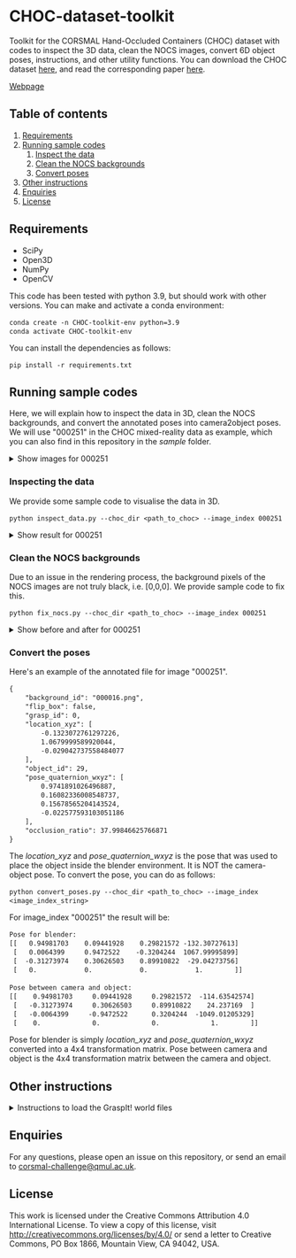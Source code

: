 # CHOC-dataset-toolkit
Toolkit for the CORSMAL Hand-Occluded Containers (CHOC) dataset with codes to inspect the 3D data, clean the NOCS images, convert 6D object poses, instructions, and other utility functions. You can download the CHOC dataset [here](https://zenodo.org/record/5085801#.Y3zGQ9LP2V4), and read the corresponding paper [here](https://arxiv.org/abs/2211.10470).

[Webpage](https://corsmal.eecs.qmul.ac.uk/pose.html)

## Table of contents
1. [Requirements](#requirements)
2. [Running sample codes](#running)
   1. [Inspect the data](#inspect)
   2. [Clean the NOCS backgrounds](#clean)
   3. [Convert poses](#convert)
3. [Other instructions](#instructions)
4. [Enquiries](#enquires)
5. [License](#license)

## Requirements <a name="requirements"></a>

- SciPy
- Open3D
- NumPy
- OpenCV

This code has been tested with python 3.9, but should work with other versions. You can make and activate a conda environment:
```
conda create -n CHOC-toolkit-env python=3.9
conda activate CHOC-toolkit-env
```

You can install the dependencies as follows:
```
pip install -r requirements.txt
```

## Running sample codes <a name="running"></a>

Here, we will explain how to inspect the data in 3D, clean the NOCS backgrounds, and convert the annotated poses into camera2object poses.
We will use "000251" in the CHOC mixed-reality data as example, which you can also find in this repository in the _sample_ folder.

<details>
<summary> Show images for 000251</summary>

<br>

  RGB                       |  NOCS                     |  Mask                     |  Depth
:--------------------------:|:-------------------------:|:-------------------------:|:-------------------------:
![RGB](sample/CHOC/mixed-reality/rgb/b_000001_001000/000251.png) |![NOCS](sample/CHOC/mixed-reality/nocs/b_000001_001000/000251.png)|![Mask](sample/CHOC/mixed-reality/mask/b_000001_001000/000251.png)|![Depth](images/depth.png)

</details>

### Inspecting the data <a name="inspect"></a>

We provide some sample code to visualise the data in 3D.
```
python inspect_data.py --choc_dir <path_to_choc> --image_index 000251
```

<details>
<summary> Show result for 000251</summary>

<br>

Here we visualise the un-normalised NOCS-points in green; the depth points in blue; the un-normalised NOCS points transformed using the converted pose in red. They are all visualised in the camera coordinate system (OpenGL convention).

  Object                      |  Depth, Annotation        |  Both                     
:----------------------------:|:-------------------------:|:-------------------------:
![Metric object points](images/object.png) |![Depth; Transformed object](images/depth_and_transformed_object.png)|![Both](images/both.png)

</details>


### Clean the NOCS backgrounds <a name="clean"></a>

Due to an issue in the rendering process, the background pixels of the NOCS images are not truly black, i.e. [0,0,0]. We provide sample code to fix this.

```
python fix_nocs.py --choc_dir <path_to_choc> --image_index 000251
```
<details>
<summary> Show before and after for 000251</summary>

<br>

Here we zoom in on the pixels. Note how the background pixels were [13,13,13] or [14,14,14] before; and [0,0,0] after using Otsu's method.


  Before                    |  After
:--------------------------:|:-------------------------:
![Before processing](images/nocs_before.png) |![After processing](images/nocs_after.png)

</details>

### Convert the poses <a name="convert"></a>

Here's an example of the annotated file for image "000251".
```
{
    "background_id": "000016.png",
    "flip_box": false,
    "grasp_id": 0,
    "location_xyz": [
        -0.1323072761297226,
        1.0679999589920044,
        -0.029042737558484077
    ],
    "object_id": 29,
    "pose_quaternion_wxyz": [
        0.9741891026496887,
        0.16082336008548737,
        0.15678565204143524,
        -0.022577593103051186
    ],
    "occlusion_ratio": 37.99846625766871
}
```
The _location\_xyz_ and _pose\_quaternion\_wxyz_ is the pose that was used to place the object inside the blender environment. It is NOT the camera-object pose. To convert the pose, you can do as follows:
```
python convert_poses.py --choc_dir <path_to_choc> --image_index <image_index_string>
```

For image_index "000251" the result will be:
```
Pose for blender:
[[   0.94981703    0.09441928    0.29821572 -132.30727613]
 [   0.0064399     0.9472522    -0.3204244  1067.99995899]
 [  -0.31273974    0.30626503    0.89910822  -29.04273756]
 [   0.            0.            0.            1.        ]]

Pose between camera and object:
[[    0.94981703     0.09441928     0.29821572  -114.63542574]
 [   -0.31273974     0.30626503     0.89910822    24.237169  ]
 [   -0.0064399     -0.9472522      0.3204244  -1049.01205329]
 [    0.             0.             0.             1.        ]]
```
Pose for blender is simply _location\_xyz_ and _pose\_quaternion\_wxyz_ converted into a 4x4 transformation matrix.
Pose between camera and object is the 4x4 transformation matrix between the camera and object.

## Other instructions <a name="instructions"></a>

<details>
<summary> Instructions to load the GraspIt! world files</summary>

<br>
  
#### 
1. Install ROS Melodic (or another version)
 * Follow: http://wiki.ros.org/melodic/Installation/Ubuntu

2. Install GraspIt!
 * First follow: https://graspit-simulator.github.io/build/html/installation_linux.html
 * Then follow: https://github.com/graspit-simulator/graspit_interface

3. Install ManoGrasp
 * Follow the steps ‘Install’ and ‘Model’ in https://github.com/ikalevatykh/mano_grasp

4. Open GraspIt! via terminal
```
$ source <your_graspit_ros_workspace>/devel/setup.bash
$ roslaunch graspit_interface graspit_interface.launch
```

5. Convert object files from .glb to .off
 * Convert .glb files to .off. Here's a Python code sample:

```python
import open3d as o3d

# Load .glb file
mesh = o3d.io.read_triangle_mesh(<path_to_input_glb_file>)

# Save as .off file
o3d.io.write_triangle_mesh(<path_to_output_off_file>, mesh)
```

 * Put all object .off files inside your GraspIt! workspace > objects > object_models

6. Load our GraspIt! world to load the hand and object
 * File > Import World > Look for the .xml files in graspit_worlds (e.g. right_hand_bottom_box_01.xml) 
</details>

## Enquiries <a name="enquiries"></a>

For any questions, please open an issue on this repository, or send an email to corsmal-challenge@qmul.ac.uk.

## License <a name="license"></a>

This work is licensed under the Creative Commons Attribution 4.0 International License. To view a copy of this license, visit http://creativecommons.org/licenses/by/4.0/ or send a letter to Creative Commons, PO Box 1866, Mountain View, CA 94042, USA.